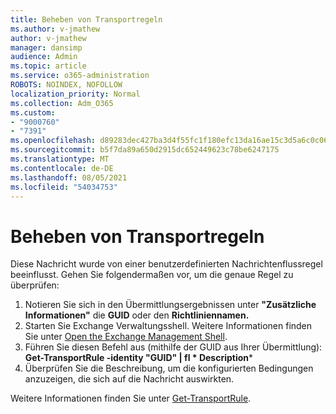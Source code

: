 ```yaml
---
title: Beheben von Transportregeln
ms.author: v-jmathew
author: v-jmathew
manager: dansimp
audience: Admin
ms.topic: article
ms.service: o365-administration
ROBOTS: NOINDEX, NOFOLLOW
localization_priority: Normal
ms.collection: Adm_O365
ms.custom:
- "9000760"
- "7391"
ms.openlocfilehash: d89283dec427ba3d4f55fc1f180efc13da16ae15c3d5a6c0c06a696faa6df7f8
ms.sourcegitcommit: b5f7da89a650d2915dc652449623c78be6247175
ms.translationtype: MT
ms.contentlocale: de-DE
ms.lasthandoff: 08/05/2021
ms.locfileid: "54034753"
---
```

# <a name="fix-transport-rules"></a>Beheben von Transportregeln

Diese Nachricht wurde von einer benutzerdefinierten Nachrichtenflussregel beeinflusst. Gehen Sie folgendermaßen vor, um die genaue Regel zu überprüfen:

1. Notieren Sie sich in den Übermittlungsergebnissen unter **"Zusätzliche Informationen"** die **GUID** oder den **Richtliniennamen.**
2. Starten Sie Exchange Verwaltungsshell. Weitere Informationen finden Sie unter [Open the Exchange Management Shell](https://go.microsoft.com/fwlink/?linkid=2101432).
3. Führen Sie diesen Befehl aus (mithilfe der GUID aus Ihrer Übermittlung):  **Get-TransportRule -identity "GUID" | fl * Description***
4. Überprüfen Sie die Beschreibung, um die konfigurierten Bedingungen anzuzeigen, die sich auf die Nachricht auswirkten.

Weitere Informationen finden Sie unter [Get-TransportRule](https://go.microsoft.com/fwlink/?linkid=2101523).
